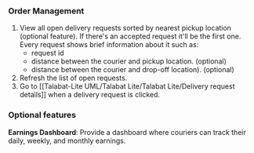 ### Order Management
1. View all open delivery requests sorted by nearest pickup location (optional feature). If there's an accepted request it'll be the first one. Every request shows brief information about it such as:
	-  request id
	- distance between the courier and pickup location. (optional)
	- distance between the courier and drop-off location). (optional)
2. Refresh the list of open requests.
3. Go to [[Talabat-Lite UML/Talabat Lite/Talabat Lite/Delivery request details]] when a delivery request is clicked.
### Optional features
**Earnings Dashboard**: Provide a dashboard where couriers can track their daily, weekly, and monthly earnings.